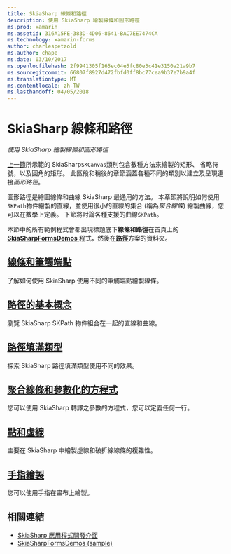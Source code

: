 ```yaml
---
title: SkiaSharp 線條和路徑
description: 使用 SkiaSharp 繪製線條和圖形路徑
ms.prod: xamarin
ms.assetid: 316A15FE-383D-4D06-8641-BAC7EE7474CA
ms.technology: xamarin-forms
author: charlespetzold
ms.author: chape
ms.date: 03/10/2017
ms.openlocfilehash: 2f9941305f165ec04e5fc80e3c41e3150a21a9b7
ms.sourcegitcommit: 66807f8927d472fbfd0ff8bc77cea9b37e7b9a4f
ms.translationtype: MT
ms.contentlocale: zh-TW
ms.lasthandoff: 04/05/2018
---
```

# <a name="skiasharp-lines-and-paths"></a>SkiaSharp 線條和路徑

_使用 SkiaSharp 繪製線條和圖形路徑_

[上一節](~/xamarin-forms/user-interface/graphics/skiasharp/basics/index.md)所示範的 SkiaSharp`SKCanvas`類別包含數種方法來繪製的矩形、 省略符號，以及圓角的矩形。 此區段和稍後的章節涵蓋各種不同的類別以建立及呈現連接*圖形路徑*。

圖形路徑是繪圖線條和曲線 SkiaSharp 最通用的方法。 本章節將說明如何使用`SKPath`物件繪製的直線，並使用很小的直線的集合 (稱為*聚合線條*) 繪製曲線，您可以在數學上定義。 下節將討論各種支援的曲線`SKPath`。

本節中的所有範例程式會都出現標題底下**線條和路徑**在首頁上的[ **SkiaSharpFormsDemos** ](https://developer.xamarin.com/samples/xamarin-forms/SkiaSharpForms/Demos/)程式，然後在[**路徑**](https://github.com/xamarin/xamarin-forms-samples/tree/master/SkiaSharpForms/Demos/Demos/SkiaSharpFormsDemos/Paths)方案的資料夾。

## <a name="lines-and-stroke-capslinesmd"></a>[線條和筆觸端點](lines.md)

了解如何使用 SkiaSharp 使用不同的筆觸端點繪製線條。

## <a name="path-basicspathsmd"></a>[路徑的基本概念](paths.md)

瀏覽 SkiaSharp SKPath 物件組合在一起的直線和曲線。

## <a name="the-path-fill-typesfill-typesmd"></a>[路徑填滿類型](fill-types.md)

探索 SkiaSharp 路徑填滿類型使用不同的效果。

## <a name="polylines-and-parametric-equationspolylinesmd"></a>[聚合線條和參數化的方程式](polylines.md)

您可以使用 SkiaSharp 轉譯之參數的方程式，您可以定義任何一行。

## <a name="dots-and-dashesdotsmd"></a>[點和虛線](dots.md)

主要在 SkiaSharp 中繪製虛線和破折線線條的複雜性。

## <a name="finger-paintingfinger-paintmd"></a>[手指繪製](finger-paint.md)

您可以使用手指在畫布上繪製。


## <a name="related-links"></a>相關連結

- [SkiaSharp 應用程式開發介面](https://developer.xamarin.com/api/root/SkiaSharp/)
- [SkiaSharpFormsDemos (sample)](https://developer.xamarin.com/samples/xamarin-forms/SkiaSharpForms/Demos/)
